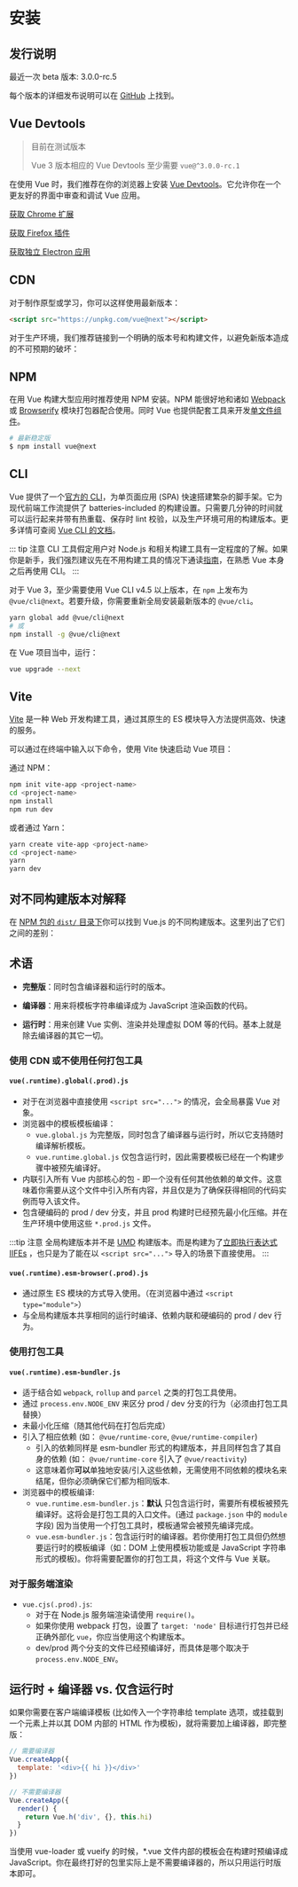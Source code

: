 # 安装

## 发行说明

最近一次 beta 版本: 3.0.0-rc.5

每个版本的详细发布说明可以在 [GitHub](https://github.com/vuejs/vue-next/releases) 上找到。

## Vue Devtools

> 目前在测试版本
>
> Vue 3 版本相应的 Vue Devtools 至少需要 `vue@^3.0.0-rc.1`

在使用 Vue 时，我们推荐在你的浏览器上安装 [Vue Devtools](https://github.com/vuejs/vue-devtools#vue-devtools)。它允许你在一个更友好的界面中审查和调试 Vue 应用。

[获取 Chrome 扩展](https://chrome.google.com/webstore/detail/vuejs-devtools/ljjemllljcmogpfapbkkighbhhppjdbg)

[获取 Firefox 插件](https://addons.mozilla.org/en-US/firefox/addon/vue-js-devtools/)

[获取独立 Electron 应用](https://github.com/vuejs/vue-devtools/blob/dev/packages/shell-electron/README.md)

## CDN

对于制作原型或学习，你可以这样使用最新版本：

```html
<script src="https://unpkg.com/vue@next"></script>
```

对于生产环境，我们推荐链接到一个明确的版本号和构建文件，以避免新版本造成的不可预期的破坏：

## NPM

在用 Vue 构建大型应用时推荐使用 NPM 安装。NPM 能很好地和诸如 [Webpack](https://webpack.js.org/) 或 [Browserify](http://browserify.org/) 模块打包器配合使用。同时 Vue 也提供配套工具来开发[单文件组件](../guide/single-file-component.html)。

```bash
# 最新稳定版
$ npm install vue@next
```

## CLI

Vue 提供了一个[官方的 CLI](https://github.com/vuejs/vue-cli)，为单页面应用 (SPA) 快速搭建繁杂的脚手架。它为现代前端工作流提供了 batteries-included 的构建设置。只需要几分钟的时间就可以运行起来并带有热重载、保存时 lint 校验，以及生产环境可用的构建版本。更多详情可查阅 [Vue CLI 的文档](https://cli.vuejs.org)。

::: tip 注意
CLI 工具假定用户对 Node.js 和相关构建工具有一定程度的了解。如果你是新手，我们强烈建议先在不用构建工具的情况下通读<a href="./">指南</a>，在熟悉 Vue 本身之后再使用 CLI。
:::

对于 Vue 3，至少需要使用 Vue CLI v4.5 以上版本，在 `npm` 上发布为 `@vue/cli@next`。若要升级，你需要重新全局安装最新版本的 `@vue/cli`。

```bash
yarn global add @vue/cli@next
# 或
npm install -g @vue/cli@next
```

在 Vue 项目当中，运行：

```bash
vue upgrade --next
```

## Vite

[Vite](https://github.com/vitejs/vite) 是一种 Web 开发构建工具，通过其原生的 ES 模块导入方法提供高效、快速的服务。

可以通过在终端中输入以下命令，使用 Vite 快速启动 Vue 项目：

通过 NPM：

```bash
npm init vite-app <project-name>
cd <project-name>
npm install
npm run dev
```

或者通过 Yarn：

```bash
yarn create vite-app <project-name>
cd <project-name>
yarn
yarn dev
```

## 对不同构建版本对解释

在 [NPM 包的 `dist/` 目录下](https://cdn.jsdelivr.net/npm/vue@3.0.0-rc.1/dist/)你可以找到 Vue.js 的不同构建版本。这里列出了它们之间的差别：

## 术语

- **完整版**：同时包含编译器和运行时的版本。

- **编译器**：用来将模板字符串编译成为 JavaScript 渲染函数的代码。

- **运行时**：用来创建 Vue 实例、渲染并处理虚拟 DOM 等的代码。基本上就是除去编译器的其它一切。

### 使用 CDN 或不使用任何打包工具

#### `vue(.runtime).global(.prod).js`

- 对于在浏览器中直接使用 `<script src="...">` 的情况，会全局暴露 Vue 对象。
- 浏览器中的模板模板编译：
  - `vue.global.js` 为完整版，同时包含了编译器与运行时，所以它支持随时编译解析模板。
  - `vue.runtime.global.js` 仅包含运行时，因此需要模板已经在一个构建步骤中被预先编译好。
- 内联引入所有 Vue 内部核心的包 - 即一个没有任何其他依赖的单文件。这意味着你需要从这个文件中引入所有内容，并且仅是为了确保获得相同的代码实例而导入该文件。
- 包含硬编码的 prod / dev 分支，并且 prod 构建时已经预先最小化压缩。并在生产环境中使用这些 `*.prod.js` 文件。

:::tip 注意
全局构建版本并不是 [UMD](https://github.com/umdjs/umd) 构建版本。而是构建为了[立即执行表达式 IIFEs](https://developer.mozilla.org/en-US/docs/Glossary/IIFE) ，也只是为了能在以 `<script src="...">` 导入的场景下直接使用。
:::

#### `vue(.runtime).esm-browser(.prod).js`

- 通过原生 ES 模块的方式导入使用。（在浏览器中通过 `<script type="module">`）
- 与全局构建版本共享相同的运行时编译、依赖内联和硬编码的 prod / dev 行为。

### 使用打包工具

#### `vue(.runtime).esm-bundler.js`

- 适于结合如 `webpack`, `rollup` and `parcel` 之类的打包工具使用。
- 通过 `process.env.NODE_ENV` 来区分 prod / dev 分支的行为（必须由打包工具替换）
- 未最小化压缩（随其他代码在打包后完成）
- 引入了相应依赖 (如： `@vue/runtime-core`, `@vue/runtime-compiler`)
  - 引入的依赖同样是 esm-bundler 形式的构建版本，并且同样包含了其自身的依赖 (如： `@vue/runtime-core` 引入了 `@vue/reactivity`)
  - 这意味着你**可以**单独地安装/引入这些依赖，无需使用不同依赖的模块名来结尾，但你必须确保它们都为相同版本.
- 浏览器中的模板编译:
  - `vue.runtime.esm-bundler.js`：**默认** 只包含运行时，需要所有模板被预先编译好。这将会是打包工具的入口文件。(通过 `package.json` 中的 `module` 字段) 因为当使用一个打包工具时，模板通常会被预先编译完成。
  - `vue.esm-bundler.js`：包含运行时的编译器。若你使用打包工具但仍然想要运行时的模板编译（如：DOM 上使用模板功能或是 JavaScript 字符串形式的模板)。你将需要配置你的打包工具，将这个文件与 Vue 关联。

### 对于服务端渲染

- `vue.cjs(.prod).js`:
  - 对于在 Node.js 服务端渲染请使用 `require()`。
  - 如果你使用 webpack 打包，设置了 `target: 'node'` 目标进行打包并已经正确外部化 `vue`，你应当使用这个构建版本。
  - dev/prod 两个分支的文件已经预编译好，而具体是哪个取决于 `process.env.NODE_ENV`。

## 运行时 + 编译器 vs. 仅含运行时

如果你需要在客户端编译模板 (比如传入一个字符串给 template 选项，或挂载到一个元素上并以其 DOM 内部的 HTML 作为模板)，就将需要加上编译器，即完整版：

```js
// 需要编译器
Vue.createApp({
  template: '<div>{{ hi }}</div>'
})

// 不需要编译器
Vue.createApp({
  render() {
    return Vue.h('div', {}, this.hi)
  }
})
```

当使用 vue-loader 或 vueify 的时候，\*.vue 文件内部的模板会在构建时预编译成 JavaScript。你在最终打好的包里实际上是不需要编译器的，所以只用运行时版本即可。
